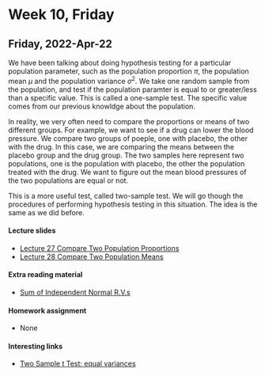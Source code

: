 # Week 10, Friday


## Friday, 2022-Apr-22
We have been talking about doing hypothesis testing for a particular population parameter, such as the population proportion $\pi$, the population mean $\mu$ and the population variance $\sigma^2$. We take one random sample from the population, and test if the population paramter is equal to or greater/less than a specific value. This is called a one-sample test. The specific value comes from our previous knowldge about the population.

In reality, we very often need to compare the proportions or means of two different groups. For example, we want to see if a drug can lower the blood pressure. We compare two groups of poeple, one with placebo, the other with the drug. In this case, we are comparing the means between the placebo group and the drug group. The two samples here represent two populations, one is the population with placebo, the other the population treated with the drug. We want to figure out the mean blood pressures of the two populations are equal or not.

This is a more useful test, called two-sample test. We will go though the procedures of performing hypothesis testing in this situation. The idea is the same as we did before.

#### Lecture slides
- [Lecture 27 Compare Two Population Proportions](/lecture_slides/Lecture_27_Compare_Two_Populations_Proportion_handout.pdf)
- [Lecture 28 Compare Two Population Means](/lecture_slides/Lecture_28_Compare_Two_Populations_Mean_handout.pdf)

#### Extra reading material
- [Sum of Independent Normal R.V.s](/lecture_slides/Lecture_27_Sum_of_independent_random_variables.pdf)

#### Homework assignment
- None

#### Interesting links
- [Two Sample t Test: equal variances](http://www.real-statistics.com/students-t-distribution/two-sample-t-test-equal-variances/)

